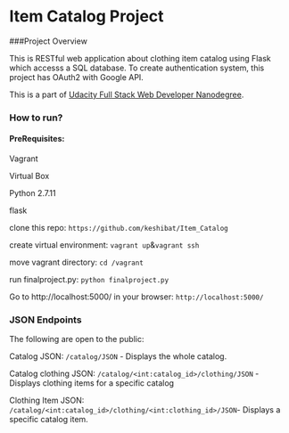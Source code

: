 # Item Catalog Project

###Project Overview

This is RESTful web application about clothing item catalog using Flask which accesss a SQL database.  To create authentication system, this project has OAuth2 with Google API.

This is a part of <a href="https://www.udacity.com/course/full-stack-web-developer-nanodegree--nd004"> Udacity Full Stack Web Developer Nanodegree</a>.



### How to run?

#### PreRequisites:

Vagrant

Virtual Box

Python 2.7.11

flask


clone this repo: `https://github.com/keshibat/Item_Catalog`

create virtual environment: `vagrant up`&`vagrant ssh`

move vagrant directory: `cd /vagrant`

run finalproject.py: `python finalproject.py`

Go to http://localhost:5000/ in your browser: `http://localhost:5000/`


### JSON Endpoints
The following are open to the public:

Catalog JSON: `/catalog/JSON` - Displays the whole catalog.

Catalog clothing JSON: `/catalog/<int:catalog_id>/clothing/JSON` - Displays clothing items for a specific catalog

Clothing Item JSON: `/catalog/<int:catalog_id>/clothing/<int:clothing_id>/JSON`- Displays a specific catalog item.